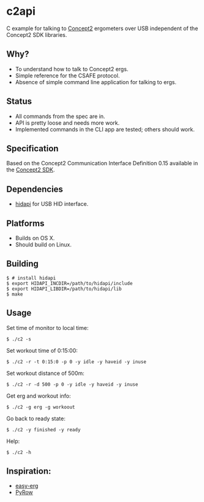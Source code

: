 # c2api

C example for talking to [Concept2] ergometers over USB independent of
the Concept2 SDK libraries.

## Why?
* To understand how to talk to Concept2 ergs.
* Simple reference for the CSAFE protocol.
* Absence of simple command line application for talking to ergs.

## Status
* All commands from the spec are in.
* API is pretty loose and needs more work.
* Implemented commands in the CLI app are tested; others should work.

## Specification
Based on the Concept2 Communication Interface Definition 0.15 available
in the [Concept2 SDK].

## Dependencies
* [hidapi] for USB HID interface.

## Platforms
* Builds on OS X.
* Should build on Linux.

## Building
```
$ # install hidapi
$ export HIDAPI_INCDIR=/path/to/hidapi/include
$ export HIDAPI_LIBDIR=/path/to/hidapi/lib
$ make
```

## Usage
Set time of monitor to local time:
```
$ ./c2 -s
```

Set workout time of 0:15:00:
```
$ ./c2 -r -t 0:15:0 -p 0 -y idle -y haveid -y inuse
```

Set workout distance of 500m:
```
$ ./c2 -r -d 500 -p 0 -y idle -y haveid -y inuse
```

Get erg and workout info:
```
$ ./c2 -g erg -g workoout
```

Go back to ready state:
```
$ ./c2 -y finished -y ready
```

Help:
```
$ ./c2 -h
```

## Inspiration:
* [easy-erg]
* [PyRow]

[Concept2]: http://www.concept2.com.au/
[Concept2 SDK]: http://www.concept2.com.au/service/software/software-development-kit
[hidapi]: https://github.com/signal11/hidapi
[easy-erg]: https://github.com/kdahlhaus/easy-erg
[PyRow]: https://github.com/uvd/PyRow
